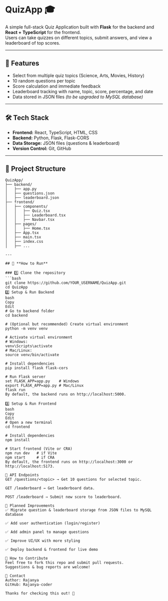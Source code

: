 # QuizApp 🎓

A simple full-stack Quiz Application built with **Flask** for the backend and **React + TypeScript** for the frontend.  
Users can take quizzes on different topics, submit answers, and view a leaderboard of top scores.

---

## 📌 **Features**

- Select from multiple quiz topics (Science, Arts, Movies, History)
- 10 random questions per topic
- Score calculation and immediate feedback
- Leaderboard tracking with name, topic, score, percentage, and date
- Data stored in JSON files *(to be upgraded to MySQL database)*

---

## 🛠️ **Tech Stack**

- **Frontend:** React, TypeScript, HTML, CSS
- **Backend:** Python, Flask, Flask-CORS
- **Data Storage:** JSON files (questions & leaderboard)
- **Version Control:** Git, GitHub

---

## 📂 **Project Structure**

```plaintext
QuizApp/
├── backend/
│   ├── app.py
│   ├── questions.json
│   ├── leaderboard.json
├── frontend/
│   ├── components/
│   │   ├── Quiz.tsx
│   │   ├── Leaderboard.tsx
│   │   ├── Navbar.tsx
│   ├── pages/
│   │   ├── Home.tsx
│   ├── App.tsx
│   ├── main.tsx
│   ├── index.css
│   ├── ...

---

## 🚀 **How to Run**

### 1️⃣ Clone the repository
```bash
git clone https://github.com/YOUR_USERNAME/QuizApp.git
cd QuizApp
2️⃣ Setup & Run Backend
bash
Copy
Edit
# Go to backend folder
cd backend

# (Optional but recommended) Create virtual environment
python -m venv venv

# Activate virtual environment
# Windows:
venv\Scripts\activate
# Mac/Linux:
source venv/bin/activate

# Install dependencies
pip install flask flask-cors

# Run Flask server
set FLASK_APP=app.py    # Windows
export FLASK_APP=app.py # Mac/Linux
flask run
By default, the backend runs on http://localhost:5000.

3️⃣ Setup & Run Frontend
bash
Copy
Edit
# Open a new terminal
cd frontend

# Install dependencies
npm install

# Start frontend (Vite or CRA)
npm run dev   # if Vite
npm start     # if CRA
By default, the frontend runs on http://localhost:3000 or http://localhost:5173.

🧩 API Endpoints
GET /questions/<topic> → Get 10 questions for selected topic.

GET /leaderboard → Get leaderboard data.

POST /leaderboard → Submit new score to leaderboard.

🔭 Planned Improvements
✅ Migrate question & leaderboard storage from JSON files to MySQL database

✅ Add user authentication (login/register)

✅ Add admin panel to manage questions

✅ Improve UI/UX with more styling

✅ Deploy backend & frontend for live demo

📝 How to Contribute
Feel free to fork this repo and submit pull requests.
Suggestions & bug reports are welcome!

📧 Contact
Author: Rajanya
GitHub: Rajanya-coder

Thanks for checking this out! 🎉
